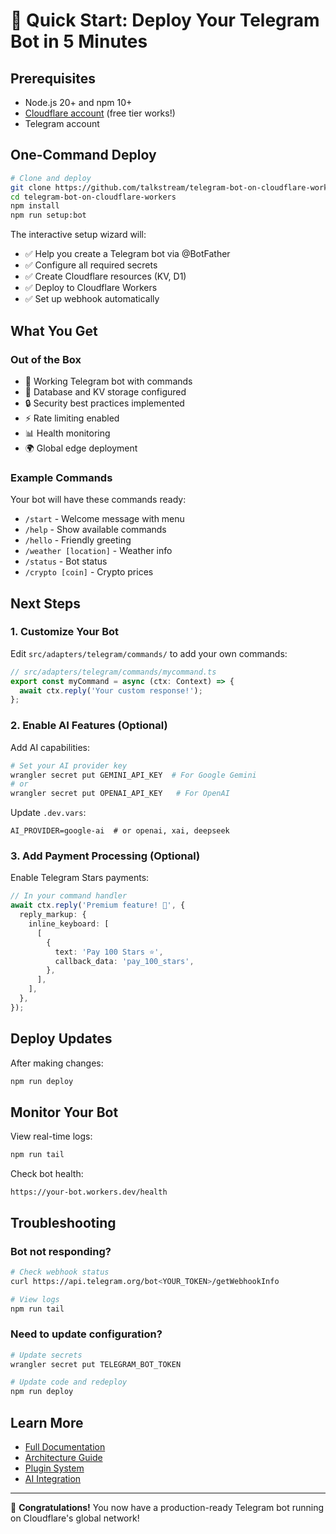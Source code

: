 # 🚀 Quick Start: Deploy Your Telegram Bot in 5 Minutes

## Prerequisites

- Node.js 20+ and npm 10+
- [Cloudflare account](https://dash.cloudflare.com/sign-up) (free tier works!)
- Telegram account

## One-Command Deploy

```bash
# Clone and deploy
git clone https://github.com/talkstream/telegram-bot-on-cloudflare-workers.git
cd telegram-bot-on-cloudflare-workers
npm install
npm run setup:bot
```

The interactive setup wizard will:

- ✅ Help you create a Telegram bot via @BotFather
- ✅ Configure all required secrets
- ✅ Create Cloudflare resources (KV, D1)
- ✅ Deploy to Cloudflare Workers
- ✅ Set up webhook automatically

## What You Get

### Out of the Box

- 🤖 Working Telegram bot with commands
- 💾 Database and KV storage configured
- 🔒 Security best practices implemented
- ⚡ Rate limiting enabled
- 📊 Health monitoring
- 🌍 Global edge deployment

### Example Commands

Your bot will have these commands ready:

- `/start` - Welcome message with menu
- `/help` - Show available commands
- `/hello` - Friendly greeting
- `/weather [location]` - Weather info
- `/status` - Bot status
- `/crypto [coin]` - Crypto prices

## Next Steps

### 1. Customize Your Bot

Edit `src/adapters/telegram/commands/` to add your own commands:

```typescript
// src/adapters/telegram/commands/mycommand.ts
export const myCommand = async (ctx: Context) => {
  await ctx.reply('Your custom response!');
};
```

### 2. Enable AI Features (Optional)

Add AI capabilities:

```bash
# Set your AI provider key
wrangler secret put GEMINI_API_KEY  # For Google Gemini
# or
wrangler secret put OPENAI_API_KEY   # For OpenAI
```

Update `.dev.vars`:

```env
AI_PROVIDER=google-ai  # or openai, xai, deepseek
```

### 3. Add Payment Processing (Optional)

Enable Telegram Stars payments:

```typescript
// In your command handler
await ctx.reply('Premium feature! 💎', {
  reply_markup: {
    inline_keyboard: [
      [
        {
          text: 'Pay 100 Stars ⭐',
          callback_data: 'pay_100_stars',
        },
      ],
    ],
  },
});
```

## Deploy Updates

After making changes:

```bash
npm run deploy
```

## Monitor Your Bot

View real-time logs:

```bash
npm run tail
```

Check bot health:

```
https://your-bot.workers.dev/health
```

## Troubleshooting

### Bot not responding?

```bash
# Check webhook status
curl https://api.telegram.org/bot<YOUR_TOKEN>/getWebhookInfo

# View logs
npm run tail
```

### Need to update configuration?

```bash
# Update secrets
wrangler secret put TELEGRAM_BOT_TOKEN

# Update code and redeploy
npm run deploy
```

## Learn More

- [Full Documentation](./README.md)
- [Architecture Guide](./docs/ARCHITECTURE_DECISIONS.md)
- [Plugin System](./examples/telegram-plugin/)
- [AI Integration](./docs/AI_PROVIDERS.md)

---

🎉 **Congratulations!** You now have a production-ready Telegram bot running on Cloudflare's global network!
